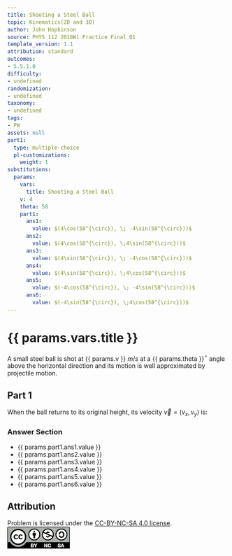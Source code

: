 ```yaml
---
title: Shooting a Steel Ball
topic: Kinematics(2D and 3D)
author: John Hopkinson
source: PHYS 112 2018W1 Practice Final Q1
template_version: 1.1
attribution: standard
outcomes:
- 5.5.1.0
difficulty:
- undefined
randomization:
- undefined
taxonomy:
- undefined
tags:
- PW
assets: null
part1:
  type: multiple-choice
  pl-customizations:
    weight: 1
substitutions:
  params:
    vars:
      title: Shooting a Steel Ball
    v: 4
    theta: 58
    part1:
      ans1:
        value: $(4\cos(58^{\circ}), \; -4\sin(58^{\circ}))$
      ans2:
        value: $(4\cos(58^{\circ}), \;4\sin(58^{\circ}))$
      ans3:
        value: $(4\sin(58^{\circ}), \; -4\cos(58^{\circ}))$
      ans4:
        value: $(4\sin(58^{\circ}), \;4\cos(58^{\circ}))$
      ans5:
        value: $(-4\cos(58^{\circ}), \; -4\sin(58^{\circ}))$
      ans6:
        value: $(-4\sin(58^{\circ}), \;4\cos(58^{\circ}))$
---
```

# {{ params.vars.title }}
A small steel ball is shot at {{ params.v }} $m/s$ at a {{ params.theta }}$^{\circ}$ angle above the horizontal direction and its motion is well approximated by projectile motion.

## Part 1

When the ball returns to its original height, its velocity $\overrightarrow{v} = (v_x, v_y)$ is:

### Answer Section

- {{ params.part1.ans1.value }}
- {{ params.part1.ans2.value }}
- {{ params.part1.ans3.value }}
- {{ params.part1.ans4.value }}
- {{ params.part1.ans5.value }}
- {{ params.part1.ans6.value }}

## Attribution

Problem is licensed under the [CC-BY-NC-SA 4.0 license](https://creativecommons.org/licenses/by-nc-sa/4.0/).<br> ![The Creative Commons 4.0 license requiring attribution-BY, non-commercial-NC, and share-alike-SA license.](https://raw.githubusercontent.com/firasm/bits/master/by-nc-sa.png)